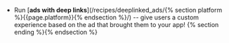 * Run [**ads with deep links**](/recipes/deeplinked_ads/{% section platform %}{{page.platform}}{% endsection %}/) -- give users a custom experience based on the ad that brought them to your app! {% section ending %}{% endsection %}
